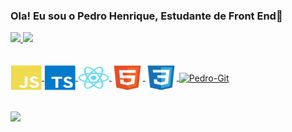 ### Ola! Eu sou o Pedro Henrique, Estudante de Front End👋

  <a href="https://github.com/pedrohc1">
  <img height="180em" src="https://github-readme-stats.vercel.app/api?username=pedrohc1&show_icons=true&theme=dracula&include_all_commits=true&count_private=true"/>
  <img height="180em" src="https://github-readme-stats.vercel.app/api/top-langs/?username=pedrohc1&layout=compact&langs_count=7&theme=dracula"/>
</div>
<br><br>
<div style="display: inline_block"><br>
  <img align="center" alt="Pedro-Js" height="40" width="50" src="https://raw.githubusercontent.com/devicons/devicon/master/icons/javascript/javascript-plain.svg">
  <img align="center" alt="Pedro-Ts" height="40" width="50" src="https://raw.githubusercontent.com/devicons/devicon/master/icons/typescript/typescript-plain.svg">
  <img align="center" alt="Pedro-React" height="40" width="50" src="https://raw.githubusercontent.com/devicons/devicon/master/icons/react/react-original.svg">
  <img align="center" alt="Pedro-HTML" height="40" width="50" src="https://raw.githubusercontent.com/devicons/devicon/master/icons/html5/html5-original.svg">
  <img align="center" alt="Pedro-CSS" height="40" width="50" src="https://raw.githubusercontent.com/devicons/devicon/master/icons/css3/css3-original.svg">
  <img align="center"  alt="Pedro-Git" height="40" width="50" src="https://cdn.jsdelivr.net/gh/devicons/devicon/icons/git/git-original.svg">
          
</div>
<br><br>
  <a href="https://www.linkedin.com/in/pedro-costa-b537b2215/" target="_blank"><img src="https://img.shields.io/badge/-LinkedIn-%230077B5?style=for-the-badge&logo=linkedin&logoColor=white" target="_blank"></a>
